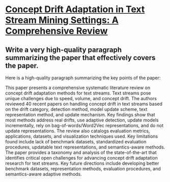 # [Concept Drift Adaptation in Text Stream Mining Settings: A Comprehensive   Review](https://arxiv.org/abs/2312.02901)

## Write a very high-quality paragraph summarizing the paper that effectively covers the paper.

 Here is a high-quality paragraph summarizing the key points of the paper:

This paper presents a comprehensive systematic literature review on concept drift adaptation methods for text streams. Text streams pose unique challenges due to speed, volume, and concept drift. The authors reviewed 40 recent papers on handling concept drift in text streams based on the drift category, detection method, model update scheme, text representation method, and update mechanism. Key findings show that most methods address real drifts, use adaptive detection, update models incrementally, rely on bag-of-words/Word2Vec representations, and do not update representations. The review also catalogs evaluation metrics, applications, datasets, and visualization techniques used. Key limitations found include lack of benchmark datasets, standardized evaluation procedures, updatable text representations, and semantics-aware methods. The paper provides a taxonomy and analysis of the state-of-the-art that identifies critical open challenges for advancing concept drift adaptation research for text streams. Key future directions include developing better benchmark datasets, representation methods, evaluation procedures, and semantics-aware adaptive methods.
